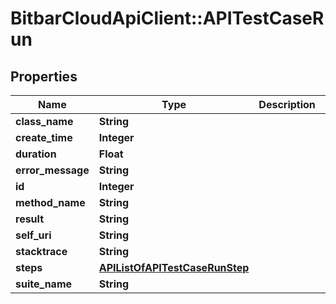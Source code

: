 # BitbarCloudApiClient::APITestCaseRun

## Properties
Name | Type | Description | Notes
------------ | ------------- | ------------- | -------------
**class_name** | **String** |  | [optional] 
**create_time** | **Integer** |  | [optional] 
**duration** | **Float** |  | [optional] 
**error_message** | **String** |  | [optional] 
**id** | **Integer** |  | [optional] 
**method_name** | **String** |  | [optional] 
**result** | **String** |  | [optional] 
**self_uri** | **String** |  | [optional] 
**stacktrace** | **String** |  | [optional] 
**steps** | [**APIListOfAPITestCaseRunStep**](APIListOfAPITestCaseRunStep.md) |  | [optional] 
**suite_name** | **String** |  | [optional] 


